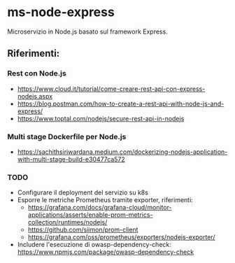 # ms-node-express

Microservizio in Node.js basato sul framework Express.

## Riferimenti:

### Rest con Node.js
- https://www.cloud.it/tutorial/come-creare-rest-api-con-express-nodejs.aspx
- https://blog.postman.com/how-to-create-a-rest-api-with-node-js-and-express/
- https://www.toptal.com/nodejs/secure-rest-api-in-nodejs

### Multi stage Dockerfile per Node.js
- https://sachithsiriwardana.medium.com/dockerizing-nodejs-application-with-multi-stage-build-e30477ca572

### TODO
- Configurare il deployment del servizio su k8s
- Esporre le metriche Prometheus tramite exporter, riferimenti:
  - https://grafana.com/docs/grafana-cloud/monitor-applications/asserts/enable-prom-metrics-collection/runtimes/nodejs/
  - https://github.com/siimon/prom-client
  - https://grafana.com/oss/prometheus/exporters/nodejs-exporter/
- Includere l'esecuzione di owasp-dependency-check: https://www.npmjs.com/package/owasp-dependency-check
